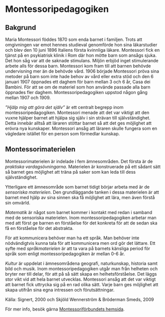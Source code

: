 # Montessoripedagogiken

## Bakgrund
Maria Montessori föddes 1870 som enda barnet i familjen. Trots att omgivningen var emot hennes studieval genomförde hon sina läkarstudier och blev den 10 juni 1896 Italiens första kvinnliga läkare. Montessori fick en tjänst på en psykiatrisk klinik i Rom där hon mötte barn som ansågs sjuka. Det hon såg var att de saknade stimulans. Miljön erbjöd inget stimulerande arbete alls för dessa barn. Montessori kom fram till att barnen behövde undervisning mer än de behövde vård. 1906 började Montessori pröva sina metoder på barn som inte hade behov av vård eller extra stöd och den 6 januari 1907 öppnades ett daghem för barn mellan 3 och 6 år, Casa dei Bambini. För att se om de materiel som hon använde passade alla barn öppnades fler daghem. Montessoripedagogiken uppstod någon gång mellan 1907 och 1909. 

*”Hjälp mig att göra det själv”* är ett centralt begrepp inom montessoripedagogiken. Montessori menade att det var viktigt att den vuxne hjälper barnet att hjälpa sig själv i sin strävan till självständighet. Detta innebär alltså att läraren stöttar barnet så att det ges möjlighet att erövra nya kunskaper. Montessori ansåg att läraren skulle fungera som en vägledare istället för en person som förmedlar kunskap.

## Montessorimaterielen
Montessorimaterielen är indelade i fem ämnesområden. Det första är de *praktiska vardagsövningarna*. Materielen är konstruerade på ett sådant sätt så barnet ges möjlighet att träna på saker som kan leda till dess självständighet. 

Ytterligare ett ämnesområde som barnet tidigt börjar arbeta med är de *sensoriska materielen*. Den grundläggande tanken i dessa materielen är att barnet med hjälp av sina sinnen ska få möjlighet att lära, men även förstå sin omvärld.

*Matematik* är något som barnet kommer i kontakt med redan i samband med de sensoriska materielen. Inom montessoripedagogiken arbetar man med att först ge barnen en förståelse för det konkreta för att de sedan ska få en förståelse för det abstrakta.

För att kommunicera behöver man ha ett språk. Man behöver inte nödvändigtvis kunna tala för att kommunicera men ord gör det lättare. Ett syfte med *språkmaterielen* är att ta vara på barnets känsliga period för språk som enligt montessoripedagogiken är mellan 0-6 år. 

*Kultur* är uppdelat i ämnesområdena geografi, naturkunskap, historia samt bild och musik. Inom montessoripedagogiken utgår man från helheten och bryter ner till delar, för att på så sätt skapa en helhetsförståelse. Det läggs stor vikt vid att hela barnet utvecklas. Montessori ansåg att det var viktigt att barnet fick uttrycka sig på en rad olika sätt. Varje barn ges möjlighet att skapa utifrån sina egna intressen och förutsättningar.

Källa: Signert, 2000 och Skjöld Wennerström & Bröderman Smeds, 2009

För mer info, besök gärna [Montessoriförbundets hemsida](https://montessoriforbundet.se).
